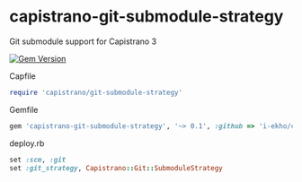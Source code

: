 capistrano-git-submodule-strategy
=================================

Git submodule support for Capistrano 3

[![Gem Version](https://badge.fury.io/rb/capistrano-git-submodule-strategy.svg)](http://badge.fury.io/rb/capistrano-git-submodule-strategy)

Capfile
```ruby
require 'capistrano/git-submodule-strategy'
```

Gemfile
```ruby
gem 'capistrano-git-submodule-strategy', '~> 0.1', :github => 'i-ekho/capistrano-git-submodule-strategy'
```

deploy.rb
```ruby
set :scm, :git
set :git_strategy, Capistrano::Git::SubmoduleStrategy
```

